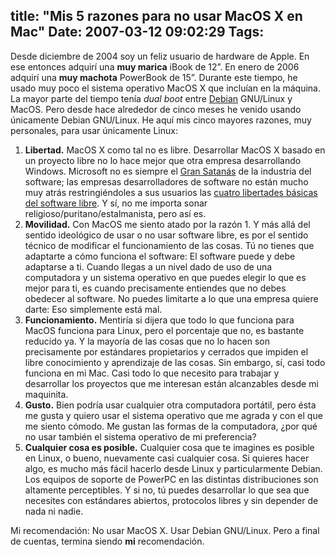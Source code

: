 title: "Mis 5 razones para no usar MacOS X en Mac"
Date: 2007-03-12 09:02:29
Tags: 
---
<p>Desde diciembre de 2004 soy un feliz usuario de hardware de Apple. En ese entonces adquirí una <strong>muy marica</strong> iBook de 12&#8221;. En enero de 2006 adquirí una <strong>muy machota</strong> PowerBook de 15&#8221;. Durante este tiempo, he usado muy poco el sistema operativo MacOS X que incluían en la máquina. La mayor parte del tiempo tenía <em>dual boot</em> entre <a href="http://www.debian.org" target="_blank">Debian</a> GNU/Linux y MacOS. Pero desde hace alrededor de cinco meses he venido usando únicamente Debian GNU/Linux. He aquí mis cinco mayores razones, muy personales, para usar únicamente Linux:
</p>
<ol>
<li>
<strong>Libertad.</strong> MacOS X como tal no es libre. Desarrollar MacOS X basado en un proyecto libre no lo hace mejor que otra empresa desarrollando Windows. Microsoft no es siempre el <a href="http://www.gnu.org/philosophy/microsoft.html" target="_blank">Gran Satanás</a> de la industria del software; las empresas desarrolladores de software no están mucho muy atrás restringiéndoles a sus usuarios las <a href="http://en.wikipedia.org/wiki/The_Free_Software_Definition#The_definition" target="_blank">cuatro libertades básicas del software libre</a>. Y sí, no me importa sonar religioso/puritano/estalmanista, pero así es.</li>
<li>
<strong>Movilidad.</strong> Con MacOS me siento atado por la razón 1. Y más allá del sentido ideológico de usar o no usar software libre, es por el sentido técnico de modificar el funcionamiento de las cosas. Tú no tienes que adaptarte a cómo funciona el software: El software puede y debe adaptarse a ti. Cuando llegas a un nivel dado de uso de una computadora y un sistema operativo en que puedes elegir lo que es mejor para ti, es cuando precisamente entiendes que no debes obedecer al software. No puedes limitarte a lo que una empresa quiere darte: Eso simplemente está mal.</li>
<li>
<strong>Funcionamiento.</strong> Mentiría si dijera que todo lo que funciona para MacOS funciona para Linux, pero el porcentaje que no, es bastante reducido ya. Y la mayoría de las cosas que no lo hacen son precisamente por estándares propietarios y cerrados que impiden el libre conocimiento y aprendizaje de las cosas. Sin embargo, sí, casi todo funciona en mi Mac. Casi todo lo que necesito para trabajar y desarrollar los proyectos que me interesan están alcanzables desde mi maquinita.</li>
<li>
<strong>Gusto.</strong> Bien podría usar cualquier otra computadora portátil, pero ésta me gusta y quiero usar el sistema operativo que me agrada y con el que me siento cómodo. Me gustan las formas de la computadora, ¿por qué no usar también el sistema operativo de mi preferencia?</li>
<li>
<strong>Cualquier cosa es posible.</strong> Cualquier cosa que te imagines es posible en Linux, o bueno, nuevamente casi cualquier cosa. Si quieres hacer algo, es mucho más fácil hacerlo desde Linux y particularmente Debian. Los equipos de soporte de PowerPC en las distintas distribuciones son altamente perceptibles. Y si no, tú puedes desarrollar lo que sea que necesites con estándares abiertos, protocolos libres y sin depender de nada ni nadie.</li>
</ol>
<p>
Mi recomendación: No usar MacOS X. Usar Debian GNU/Linux. Pero a final de cuentas, termina siendo <strong>mi</strong> recomendación. </p>
